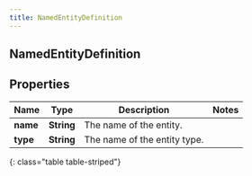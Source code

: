 ```yaml
---
title: NamedEntityDefinition
---
```

## NamedEntityDefinition

## Properties

|Name | Type | Description | Notes|
|------------ | ------------- | ------------- | -------------|
| **name** | **String** | The name of the entity. | |
| **type** | **String** | The name of the entity type. | |
{: class="table table-striped"}


